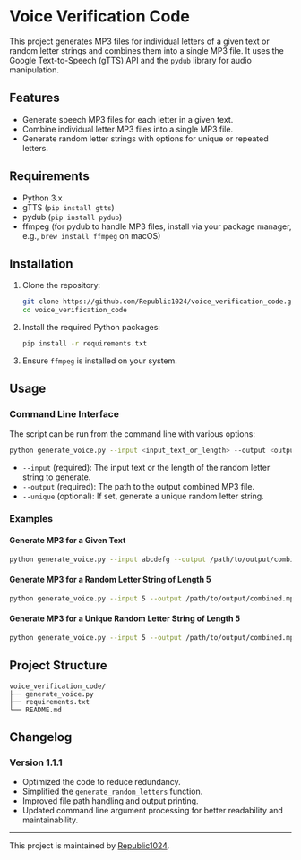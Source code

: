 # Voice Verification Code 

This project generates MP3 files for individual letters of a given text or random letter strings and combines them into a single MP3 file. It uses the Google Text-to-Speech (gTTS) API and the `pydub` library for audio manipulation.

## Features

- Generate speech MP3 files for each letter in a given text.
- Combine individual letter MP3 files into a single MP3 file.
- Generate random letter strings with options for unique or repeated letters.

## Requirements

- Python 3.x
- gTTS (`pip install gtts`)
- pydub (`pip install pydub`)
- ffmpeg (for pydub to handle MP3 files, install via your package manager, e.g., `brew install ffmpeg` on macOS)

## Installation

1. Clone the repository:
    ```sh
    git clone https://github.com/Republic1024/voice_verification_code.git
    cd voice_verification_code
    ```

2. Install the required Python packages:
    ```sh
    pip install -r requirements.txt
    ```

3. Ensure `ffmpeg` is installed on your system.

## Usage

### Command Line Interface

The script can be run from the command line with various options:

```sh
python generate_voice.py --input <input_text_or_length> --output <output_file> [--unique]
```

- `--input` (required): The input text or the length of the random letter string to generate.
- `--output` (required): The path to the output combined MP3 file.
- `--unique` (optional): If set, generate a unique random letter string.

### Examples

#### Generate MP3 for a Given Text

```sh
python generate_voice.py --input abcdefg --output /path/to/output/combined.mp3
```

#### Generate MP3 for a Random Letter String of Length 5

```sh
python generate_voice.py --input 5 --output /path/to/output/combined.mp3
```

#### Generate MP3 for a Unique Random Letter String of Length 5

```sh
python generate_voice.py --input 5 --output /path/to/output/combined.mp3 --unique
```

## Project Structure

```
voice_verification_code/
├── generate_voice.py
├── requirements.txt
└── README.md
```

## Changelog

### Version 1.1.1

- Optimized the code to reduce redundancy.
- Simplified the `generate_random_letters` function.
- Improved file path handling and output printing.
- Updated command line argument processing for better readability and maintainability.

---

This project is maintained by [Republic1024](https://github.com/Republic1024).

